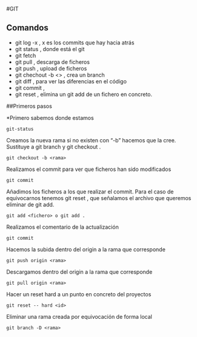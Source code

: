 #GIT
## Comandos
- git log -x , x  es los commits que hay hacia atrás
- git status , donde está el git
- git fetch 
- git pull , descarga de ficheros
- git push , upload de ficheros
- git chechout -b <> , crea un branch
- git diff , para ver las diferencias en el código
- git commit , 
- git reset <fichero> , elimina un git add de un fichero en concreto.

##Primeros pasos

*Primero sabemos donde estamos
````
git-status
````
Creamos la nueva rama si no existen con “-b” hacemos que la cree. Sustituye a git branch <rama> y git checkout <rama>.
````
git checkout -b <rama>
````
Realizamos el commit para ver que ficheros han sido modificados
````
git commit
````
Añadimos los ficheros a los que realizar el commit. Para el caso de equivocarnos tenemos git reset , que señalamos el archivo que queremos eliminar de git add.
````
git add <fichero> o git add .
````
Realizamos el comentario de la actualización
````
git commit
````
Hacemos la subida dentro del origin a la rama que corresponde
````
git push origin <rama>
````
Descargamos dentro del origin a la rama que corresponde
````
git pull origin <rama>
````
Hacer un reset hard a un punto en concreto del proyectos
````
git reset -- hard <id>
````
Eliminar una rama creada por equivocación de forma local
````
git branch -D <rama>
````
